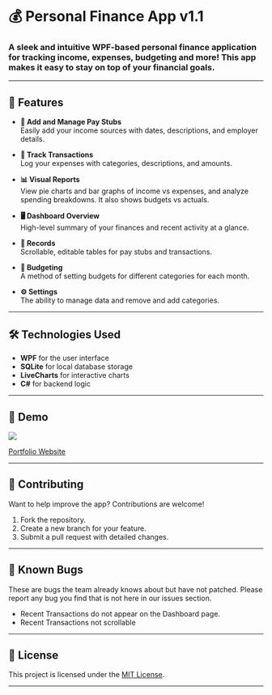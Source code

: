 # 💰 Personal Finance App v1.1

### A sleek and intuitive WPF-based personal finance application for tracking income, expenses, budgeting and more! This app makes it easy to stay on top of your financial goals.  
---

## 📖 Features

- **💼 Add and Manage Pay Stubs**  
  Easily add your income sources with dates, descriptions, and employer details.  

- **💸 Track Transactions**  
  Log your expenses with categories, descriptions, and amounts.  

- **📊 Visual Reports**  
  View pie charts and bar graphs of income vs expenses, and analyze spending breakdowns. It also shows budgets vs actuals. 

- **🖥️ Dashboard Overview**  
  High-level summary of your finances and recent activity at a glance.  

- **📜 Records**  
  Scrollable, editable tables for pay stubs and transactions.  

- **📝 Budgeting**  
  A method of setting budgets for different categories for each month.
  
- **⚙️ Settings**  
  The ability to manage data and remove and add categories.

---

## 🛠️ Technologies Used

- **WPF** for the user interface  
- **SQLite** for local database storage  
- **LiveCharts** for interactive charts  
- **C#** for backend logic  

---

## 📸 Demo  
<img src="https://ethanpassino.com/personalfinance.gif">

[Portfolio Website](https://ethanpassino.com)

---


## 🤝 Contributing

Want to help improve the app? Contributions are welcome!  

1. Fork the repository.  
2. Create a new branch for your feature.  
3. Submit a pull request with detailed changes.  

---

## 🐛 Known Bugs
These are bugs the team already knows about but have not patched. Please report any bug you find that is not here in our issues section.
- Recent Transactions do not appear on the Dashboard page.
- Recent Transactions not scrollable

---

## 📝 License  

This project is licensed under the [MIT License](https://opensource.org/licenses/MIT).  

---
